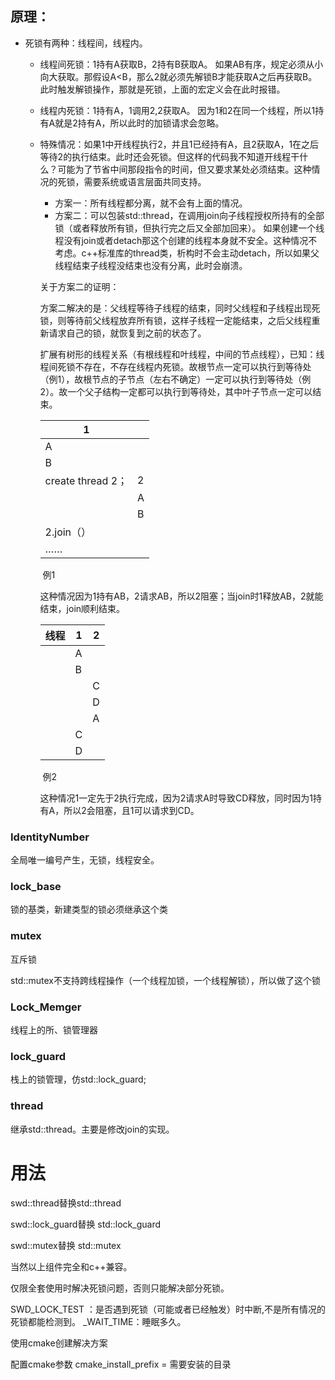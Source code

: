 ## 原理：
  * 死锁有两种：线程间，线程内。

      * 线程间死锁：1持有A获取B，2持有B获取A。
        	如果AB有序，规定必须从小向大获取。那假设A<B，那么2就必须先解锁B才能获取A之后再获取B。此时触发解锁操作，那就是死锁，上面的宏定义会在此时报错。

      * 线程内死锁：1持有A，1调用2,2获取A。
        				因为1和2在同一个线程，所以1持有A就是2持有A，所以此时的加锁请求会忽略。

      * 特殊情况：如果1中开线程执行2，并且1已经持有A，且2获取A，1在之后等待2的执行结束。此时还会死锁。但这样的代码我不知道开线程干什么？可能为了节省中间那段指令的时间，但又要求某处必须结束。这种情况的死锁，需要系统或语言层面共同支持。		

          * 方案一：所有线程都分离，就不会有上面的情况。		
          * 方案二：可以包装std::thread，在调用join向子线程授权所持有的全部锁（或者释放所有锁，但执行完之后又全部加回来）。
            			如果创建一个线程没有join或者detach那这个创建的线程本身就不安全。这种情况不考虑。c++标准库的thread类，析构时不会主动detach，所以如果父线程结束子线程没结束也没有分离，此时会崩溃。

        关于方案二的证明：

        ​		方案二解决的是：父线程等待子线程的结束，同时父线程和子线程出现死锁，则等待前父线程放弃所有锁，这样子线程一定能结束，之后父线程重新请求自己的锁，就恢复到之前的状态了。

        ​	扩展有树形的线程关系（有根线程和叶线程，中间的节点线程），已知：线程间死锁不存在，不存在线程内死锁。故根节点一定可以执行到等待处（例1），故根节点的子节点（左右不确定）一定可以执行到等待处（例2）。故一个父子结构一定都可以执行到等待处，其中叶子节点一定可以结束。

        | 1                 |      |
        | ----------------- | ---- |
        | A                 |      |
        | B                 |      |
        | create thread 2； | 2    |
        |                   | A    |
        |                   | B    |
        | 2.join（）        |      |
        | ……                |      |

        ​																	例1

        这种情况因为1持有AB，2请求AB，所以2阻塞；当join时1释放AB，2就能结束，join顺利结束。

        | 线程 | 1    | 2    |
        | ---- | ---- | ---- |
        |      | A    |      |
        |      | B    |      |
        |      |      | C    |
        |      |      | D    |
        |      |      | A    |
        |      | C    |      |
        |      | D    |      |

        ​																		例2

        这种情况1一定先于2执行完成，因为2请求A时导致CD释放，同时因为1持有A，所以2会阻塞，且1可以请求到CD。
      

### IdentityNumber

全局唯一编号产生，无锁，线程安全。

### lock_base

锁的基类，新建类型的锁必须继承这个类

### mutex

互斥锁

std::mutex不支持跨线程操作（一个线程加锁，一个线程解锁），所以做了这个锁

### Lock_Memger

线程上的所、锁管理器

### lock_guard

栈上的锁管理，仿std::lock_guard;

### thread

继承std::thread。主要是修改join的实现。



# 用法

swd::thread替换std::thread

swd::lock_guard替换 std::lock_guard

swd::mutex替换 std::mutex

当然以上组件完全和c++兼容。

仅限全套使用时解决死锁问题，否则只能解决部分死锁。

SWD_LOCK_TEST ：是否遇到死锁（可能或者已经触发）时中断,不是所有情况的死锁都能检测到。
_WAIT_TIME：睡眠多久。



使用cmake创建解决方案

配置cmake参数 cmake_install_prefix = 需要安装的目录
